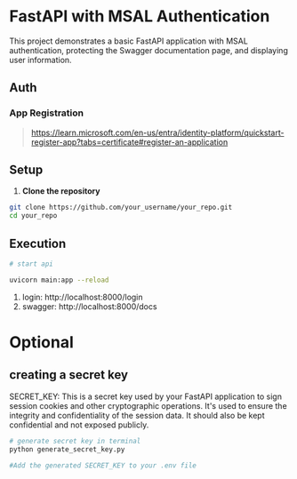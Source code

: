 # FastAPI with MSAL Authentication

This project demonstrates a basic FastAPI application with MSAL authentication, protecting the Swagger documentation page, and displaying user information.

## Auth 

### App Registration
> https://learn.microsoft.com/en-us/entra/identity-platform/quickstart-register-app?tabs=certificate#register-an-application

## Setup

1. **Clone the repository**

```sh
git clone https://github.com/your_username/your_repo.git
cd your_repo
```


## Execution


```sh
# start api

uvicorn main:app --reload


```

1. login: http://localhost:8000/login
2. swagger: http://localhost:8000/docs


# Optional
## creating a secret key
SECRET_KEY: This is a secret key used by your FastAPI application to sign session cookies and other cryptographic operations. It's used to ensure the integrity and confidentiality of the session data. It should also be kept confidential and not exposed publicly.


```sh
# generate secret key in terminal
python generate_secret_key.py

#Add the generated SECRET_KEY to your .env file

```
